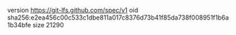 version https://git-lfs.github.com/spec/v1
oid sha256:e2ea456c00c533c1dbe811a017c8376d73b41f85da738f008951f1b6a1b34bfe
size 21290
